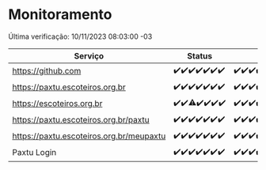 # Monitoramento

Última verificação: 10/11/2023 08:03:00 -03

|Serviço|Status|Últimas 24h|
|---|---|---|
|https://github.com|<span title="2023-11-03: OK=23">✔️</span><span title="2023-11-04: OK=24">✔️</span><span title="2023-11-05: OK=24">✔️</span><span title="2023-11-06: OK=24">✔️</span><span title="2023-11-07: OK=24">✔️</span><span title="2023-11-08: OK=24">✔️</span><span title="2023-11-09: OK=11">✔️</span>|<span title="09/11/2023 08:03:00 -03 : 200">✔️</span><span title="09/11/2023 09:10:00 -03 : 200">✔️</span><span title="09/11/2023 10:08:00 -03 : 200">✔️</span><span title="09/11/2023 11:04:00 -03 : 200">✔️</span><span title="09/11/2023 12:06:00 -03 : 200">✔️</span><span title="09/11/2023 13:07:00 -03 : 200">✔️</span><span title="09/11/2023 14:04:00 -03 : 200">✔️</span><span title="09/11/2023 15:07:00 -03 : 200">✔️</span><span title="09/11/2023 16:03:00 -03 : 200">✔️</span><span title="09/11/2023 17:06:00 -03 : 200">✔️</span><span title="09/11/2023 18:04:00 -03 : 200">✔️</span><span title="09/11/2023 19:04:00 -03 : 200">✔️</span><span title="09/11/2023 20:06:00 -03 : 200">✔️</span><span title="09/11/2023 21:29:00 -03 : 200">✔️</span><span title="09/11/2023 22:42:00 -03 : 200">✔️</span><span title="09/11/2023 23:16:00 -03 : 200">✔️</span><span title="10/11/2023 00:06:00 -03 : 200">✔️</span><span title="10/11/2023 01:07:00 -03 : 200">✔️</span><span title="10/11/2023 02:05:00 -03 : 200">✔️</span><span title="10/11/2023 03:08:00 -03 : 200">✔️</span><span title="10/11/2023 04:04:00 -03 : 200">✔️</span><span title="10/11/2023 05:08:00 -03 : 200">✔️</span><span title="10/11/2023 06:06:00 -03 : 200">✔️</span><span title="10/11/2023 07:06:00 -03 : 200">✔️</span><span title="10/11/2023 08:03:00 -03 : 200">✔️</span>|
|https://paxtu.escoteiros.org.br|<span title="2023-11-03: OK=23">✔️</span><span title="2023-11-04: OK=24">✔️</span><span title="2023-11-05: OK=24">✔️</span><span title="2023-11-06: OK=24">✔️</span><span title="2023-11-07: OK=24">✔️</span><span title="2023-11-08: OK=24">✔️</span><span title="2023-11-09: OK=11">✔️</span>|<span title="09/11/2023 08:03:00 -03 : 200">✔️</span><span title="09/11/2023 09:10:00 -03 : 200">✔️</span><span title="09/11/2023 10:08:00 -03 : 200">✔️</span><span title="09/11/2023 11:04:00 -03 : 200">✔️</span><span title="09/11/2023 12:06:00 -03 : 200">✔️</span><span title="09/11/2023 13:07:00 -03 : 200">✔️</span><span title="09/11/2023 14:04:00 -03 : 200">✔️</span><span title="09/11/2023 15:07:00 -03 : 200">✔️</span><span title="09/11/2023 16:03:00 -03 : 200">✔️</span><span title="09/11/2023 17:06:00 -03 : 200">✔️</span><span title="09/11/2023 18:04:00 -03 : 200">✔️</span><span title="09/11/2023 19:04:00 -03 : 200">✔️</span><span title="09/11/2023 20:06:00 -03 : 200">✔️</span><span title="09/11/2023 21:29:00 -03 : 200">✔️</span><span title="09/11/2023 22:42:00 -03 : 200">✔️</span><span title="09/11/2023 23:16:00 -03 : 200">✔️</span><span title="10/11/2023 00:06:00 -03 : 200">✔️</span><span title="10/11/2023 01:07:00 -03 : 200">✔️</span><span title="10/11/2023 02:05:00 -03 : 200">✔️</span><span title="10/11/2023 03:08:00 -03 : 200">✔️</span><span title="10/11/2023 04:04:00 -03 : 200">✔️</span><span title="10/11/2023 05:08:00 -03 : 200">✔️</span><span title="10/11/2023 06:06:00 -03 : 200">✔️</span><span title="10/11/2023 07:06:00 -03 : 200">✔️</span><span title="10/11/2023 08:03:00 -03 : 200">✔️</span>|
|https://escoteiros.org.br|<span title="2023-11-03: OK=23">✔️</span><span title="2023-11-04: OK=24">✔️</span><span title="2023-11-05: OK=23, Falhas=1">⚠️</span><span title="2023-11-06: OK=24">✔️</span><span title="2023-11-07: OK=24">✔️</span><span title="2023-11-08: OK=24">✔️</span><span title="2023-11-09: OK=11">✔️</span>|<span title="09/11/2023 08:03:00 -03 : 200">✔️</span><span title="09/11/2023 09:10:00 -03 : 200">✔️</span><span title="09/11/2023 10:08:00 -03 : 200">✔️</span><span title="09/11/2023 11:04:00 -03 : 200">✔️</span><span title="09/11/2023 12:06:00 -03 : 200">✔️</span><span title="09/11/2023 13:07:00 -03 : 200">✔️</span><span title="09/11/2023 14:04:00 -03 : 200">✔️</span><span title="09/11/2023 15:07:00 -03 : 200">✔️</span><span title="09/11/2023 16:03:00 -03 : 200">✔️</span><span title="09/11/2023 17:06:00 -03 : 200">✔️</span><span title="09/11/2023 18:04:00 -03 : 200">✔️</span><span title="09/11/2023 19:04:00 -03 : 200">✔️</span><span title="09/11/2023 20:06:00 -03 : 200">✔️</span><span title="09/11/2023 21:29:00 -03 : 200">✔️</span><span title="09/11/2023 22:42:00 -03 : 200">✔️</span><span title="09/11/2023 23:16:00 -03 : 200">✔️</span><span title="10/11/2023 00:06:00 -03 : 200">✔️</span><span title="10/11/2023 01:07:00 -03 : 200">✔️</span><span title="10/11/2023 02:05:00 -03 : 200">✔️</span><span title="10/11/2023 03:08:00 -03 : 200">✔️</span><span title="10/11/2023 04:04:00 -03 : 200">✔️</span><span title="10/11/2023 05:08:00 -03 : 200">✔️</span><span title="10/11/2023 06:06:00 -03 : 200">✔️</span><span title="10/11/2023 07:06:00 -03 : 200">✔️</span><span title="10/11/2023 08:03:00 -03 : 200">✔️</span>|
|https://paxtu.escoteiros.org.br/paxtu|<span title="2023-11-03: OK=23">✔️</span><span title="2023-11-04: OK=24">✔️</span><span title="2023-11-05: OK=24">✔️</span><span title="2023-11-06: OK=24">✔️</span><span title="2023-11-07: OK=24">✔️</span><span title="2023-11-08: OK=24">✔️</span><span title="2023-11-09: OK=11">✔️</span>|<span title="09/11/2023 08:03:00 -03 : 200">✔️</span><span title="09/11/2023 09:10:00 -03 : 200">✔️</span><span title="09/11/2023 10:08:00 -03 : 200">✔️</span><span title="09/11/2023 11:04:00 -03 : 200">✔️</span><span title="09/11/2023 12:06:00 -03 : 200">✔️</span><span title="09/11/2023 13:07:00 -03 : 200">✔️</span><span title="09/11/2023 14:04:00 -03 : 200">✔️</span><span title="09/11/2023 15:07:00 -03 : 200">✔️</span><span title="09/11/2023 16:03:00 -03 : 200">✔️</span><span title="09/11/2023 17:06:00 -03 : 200">✔️</span><span title="09/11/2023 18:04:00 -03 : 200">✔️</span><span title="09/11/2023 19:04:00 -03 : 200">✔️</span><span title="09/11/2023 20:06:00 -03 : 200">✔️</span><span title="09/11/2023 21:29:00 -03 : 200">✔️</span><span title="09/11/2023 22:42:00 -03 : 200">✔️</span><span title="09/11/2023 23:16:00 -03 : 200">✔️</span><span title="10/11/2023 00:06:00 -03 : 200">✔️</span><span title="10/11/2023 01:07:00 -03 : 200">✔️</span><span title="10/11/2023 02:05:00 -03 : 200">✔️</span><span title="10/11/2023 03:08:00 -03 : 200">✔️</span><span title="10/11/2023 04:04:00 -03 : 200">✔️</span><span title="10/11/2023 05:08:00 -03 : 200">✔️</span><span title="10/11/2023 06:06:00 -03 : 200">✔️</span><span title="10/11/2023 07:06:00 -03 : 200">✔️</span><span title="10/11/2023 08:03:00 -03 : 200">✔️</span>|
|https://paxtu.escoteiros.org.br/meupaxtu|<span title="2023-11-03: OK=23">✔️</span><span title="2023-11-04: OK=24">✔️</span><span title="2023-11-05: OK=24">✔️</span><span title="2023-11-06: OK=24">✔️</span><span title="2023-11-07: OK=24">✔️</span><span title="2023-11-08: OK=24">✔️</span><span title="2023-11-09: OK=11">✔️</span>|<span title="09/11/2023 08:03:00 -03 : 200">✔️</span><span title="09/11/2023 09:10:00 -03 : 200">✔️</span><span title="09/11/2023 10:08:00 -03 : 200">✔️</span><span title="09/11/2023 11:04:00 -03 : 200">✔️</span><span title="09/11/2023 12:06:00 -03 : 200">✔️</span><span title="09/11/2023 13:07:00 -03 : 200">✔️</span><span title="09/11/2023 14:04:00 -03 : 200">✔️</span><span title="09/11/2023 15:07:00 -03 : 200">✔️</span><span title="09/11/2023 16:03:00 -03 : 200">✔️</span><span title="09/11/2023 17:06:00 -03 : 200">✔️</span><span title="09/11/2023 18:04:00 -03 : 200">✔️</span><span title="09/11/2023 19:04:00 -03 : 200">✔️</span><span title="09/11/2023 20:06:00 -03 : 200">✔️</span><span title="09/11/2023 21:29:00 -03 : 200">✔️</span><span title="09/11/2023 22:42:00 -03 : 200">✔️</span><span title="09/11/2023 23:16:00 -03 : 200">✔️</span><span title="10/11/2023 00:06:00 -03 : 200">✔️</span><span title="10/11/2023 01:07:00 -03 : 200">✔️</span><span title="10/11/2023 02:05:00 -03 : 200">✔️</span><span title="10/11/2023 03:08:00 -03 : 200">✔️</span><span title="10/11/2023 04:04:00 -03 : 200">✔️</span><span title="10/11/2023 05:08:00 -03 : 200">✔️</span><span title="10/11/2023 06:06:00 -03 : 200">✔️</span><span title="10/11/2023 07:06:00 -03 : 200">✔️</span><span title="10/11/2023 08:03:00 -03 : 200">✔️</span>|
|Paxtu Login|<span title="2023-11-03: OK=23">✔️</span><span title="2023-11-04: OK=24">✔️</span><span title="2023-11-05: OK=24">✔️</span><span title="2023-11-06: OK=24">✔️</span><span title="2023-11-07: OK=24">✔️</span><span title="2023-11-08: OK=24">✔️</span><span title="2023-11-09: OK=11">✔️</span>|<span title="09/11/2023 08:03:00 -03 : 200">✔️</span><span title="09/11/2023 09:10:00 -03 : 200">✔️</span><span title="09/11/2023 10:08:00 -03 : 200">✔️</span><span title="09/11/2023 11:04:00 -03 : 200">✔️</span><span title="09/11/2023 12:06:00 -03 : 200">✔️</span><span title="09/11/2023 13:07:00 -03 : 200">✔️</span><span title="09/11/2023 14:04:00 -03 : 200">✔️</span><span title="09/11/2023 15:07:00 -03 : 200">✔️</span><span title="09/11/2023 16:03:00 -03 : 200">✔️</span><span title="09/11/2023 17:06:00 -03 : 200">✔️</span><span title="09/11/2023 18:04:00 -03 : 200">✔️</span><span title="09/11/2023 19:04:00 -03 : 200">✔️</span><span title="09/11/2023 20:06:00 -03 : 200">✔️</span><span title="09/11/2023 21:29:00 -03 : 200">✔️</span><span title="09/11/2023 22:42:00 -03 : 200">✔️</span><span title="09/11/2023 23:16:00 -03 : 200">✔️</span><span title="10/11/2023 00:06:00 -03 : 200">✔️</span><span title="10/11/2023 01:07:00 -03 : 200">✔️</span><span title="10/11/2023 02:05:00 -03 : 200">✔️</span><span title="10/11/2023 03:08:00 -03 : 200">✔️</span><span title="10/11/2023 04:04:00 -03 : 200">✔️</span><span title="10/11/2023 05:08:00 -03 : 200">✔️</span><span title="10/11/2023 06:06:00 -03 : 200">✔️</span><span title="10/11/2023 07:06:00 -03 : 200">✔️</span><span title="10/11/2023 08:03:00 -03 : 200">✔️</span>|
